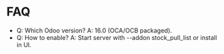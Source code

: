 # FAQ

- Q: Which Odoo version? A: 16.0 (OCA/OCB packaged).
- Q: How to enable? A: Start server with --addon stock_pull_list or install in UI.
